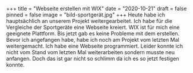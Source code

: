 +++
title = "Webseite erstellen mit WIX"
date = "2020-10-21"
draft = false
pinned = false
image = "bild-sportgerät.jpg"
+++
Heute habe ich hauptsächlich an unserem Projekt weitergearbeitet. Ich habe für die Vergleiche der Sportgeräte eine Webseite kreiert. WIX ist für mich eine geeignete Plattform. Bis jetzt gab es keine Probleme mit dem erstellen. Bevor ich angefangen habe, habe ich noch am Projekt vom letzten Mal weitergemacht. Ich habe eine Webseite programmiert. Leider konnte ich nicht vom Stand vom letzten Mal weiterarbeiten sondern musste neu anfangen. Doch das ist gar nicht so schlimm da ich es so jetzt festigen konnte.
